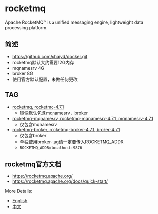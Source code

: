 # rocketmq

Apache RocketMQ™ is a unified messaging engine, lightweight data processing platform.

## 简述
* https://github.com/chaiyd/docker.git
* rocketmq默认大约需要12G内存
* mqnamesrv 4G
* broker 8G
* 使用官方默认配置，未做任何更改

## TAG
* [rocketmq, rocketmq-4.7.1](https://github.com/chaiyd/docker/tree/master/rocketmq)
  * 镜像默认包含mqnamesrv，broker  
* [rocketmq-mqnamesrv, rocketmq-mqnamesrv-4.7.1, mqnamesrv-4.7.1](https://github.com/chaiyd/docker/tree/master/rocketmq-mqnamesrv)
  * 仅包含mqnamesrv
* [rocketmq-broker, rocketmq-broker-4.7.1, broker-4.7.1](https://github.com/chaiyd/docker/tree/master/rocketmq-broker)
  * 仅包含broker
  * 单独使用broker-tag请一定要传入ROCKETMQ_ADDR
  * ```ROCKETMQ_ADDR=localhost:9876```

## rocketmq官方文档
* https://rocketmq.apache.org/
* https://rocketmq.apache.org/docs/quick-start/

More Details:
* [English](https://github.com/apache/rocketmq/tree/master/docs/en)
* [中文](https://github.com/apache/rocketmq/tree/master/docs/cn)
